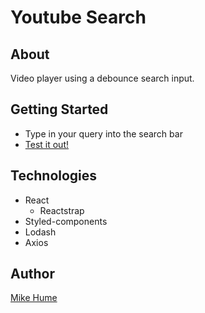# Youtube Search

## About

Video player using a debounce search input.

## Getting Started

- Type in your query into the search bar
- [Test it out!](https://mahume.github.io/youtube-search/)

## Technologies

- React
  - Reactstrap
- Styled-components
- Lodash
- Axios

## Author

[Mike Hume](https://mahume.github.io/)